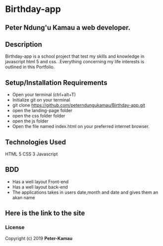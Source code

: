 # Birthday-app
## Peter Ndung'u Kamau a web developer.
## Description
Birthday-app is a school project that test my skills and knowledge in javascript html 5 and css. .Everything concerning my life interests is outlined in this Portfolio. 
## Setup/Installation Requirements
* Open your terminal (ctrl+alt+T)
* Initialize git on your terminal
* git clone https://github.com/peterndungukamau/Birthday-app.git
* open the landing-page folder
* open the css folder folder
* open the js folder
* Open the file named index.html on your preferred internet browser.
## Technologies Used
HTML 5
CSS 3
Javascript
## BDD
* Has a well layout Front-end 
* Has a well layout back-end
* The applications takes in users date,month and date and gives them an akan name
## Here is the link to the site
### License
Copyright (c) 2019 **Peter-Kamau**
